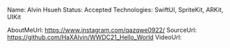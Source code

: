 Name: Alvin Hsueh
Status: Accepted
Technologies: SwiftUI, SpriteKit, ARKit, UIKit

AboutMeUrl: https://www.instagram.com/qazqwe0922/
SourceUrl: https://github.com/HaXAlvin/WWDC21_Hello_World
VideoUrl: 

<!---
EXAMPLE
Name: John Appleseed
Status: Submitted <or> Winner <or> Distinguished <or> Rejected
Technologies: SwiftUI, RealityKit, CoreGraphic

AboutMeUrl: https://linkedin.com/in/johnappleseed
SourceUrl: https://github.com/johnappleseed/wwdc2025
VideoUrl: https://youtu.be/ABCDE123456
-->
